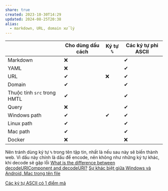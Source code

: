 ```yaml
---
share: true
created: 2023-10-30T14:29
updated: 2024-08-25T20:38
alias:
  - markdown, URL, domain xử lý
---
```

|                             | Cho dùng dấu cách | Ký tự `%` | Các ký tự phi ASCII |
| --------------------------- | ----------------- | --------- | ------------------- |
| Markdown                    | ❌                |           | ✔                   |
| YAML                        | ❌                |           | ✔                   |
| URL                         | ✔                 | ❌        | ✔                   |
| Domain                      | ✔                 |           | ✔                   |
| Thuộc tính `src` trong HMTL | ✔                 |           | ✔                   |
| Query                       | ❌                |           | ✔                   |
| Windows path                | ✔                 | ✔         | ✔                   |
| Linux path                  | ✔                 |           | ✔                   |
| Mac path                    | ✔                 |           | ✔                   |
| Docker                      | ❌                |           | ❌                    |

Nên tránh dùng ký tự `%` trong tên tập tin, nhất là nếu sau này sẽ biến thành web. Vì dấu này chính là dấu để encode, nên không như những ký tự khác, khi decode sẽ gặp lỗi
[What is the difference between decodeURIComponent and decodeURI?](https://stackoverflow.com/q/747641/3416774)
[Sự khác biệt giữa Windows và Android, Mac trong tên file](../S%E1%BB%B1%20kh%C3%A1c%20bi%E1%BB%87t%20gi%E1%BB%AFa%20Windows%20v%C3%A0%20Android,%20Mac%20trong%20t%C3%AAn%20file.md)

[Các ký tự ASCII có 1 điểm mã](../../../%F0%9F%94%A0V%C4%83n%20b%E1%BA%A3n,%20k%C3%BD%20t%E1%BB%B1.%20S%E1%BA%AFp%20ch%E1%BB%AF,%20thi%E1%BA%BFt%20k%E1%BA%BF/Ti%E1%BA%BFng%20Vi%E1%BB%87t,%20Unicode,%20emoji/L%C3%BD%20thuy%E1%BA%BFt%20Unicode/C%C3%A1c%20k%C3%BD%20t%E1%BB%B1%20ASCII%20c%C3%B3%201%20%C4%91i%E1%BB%83m%20m%C3%A3.md)